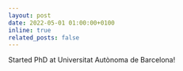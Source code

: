 ```yaml
---
layout: post
date: 2022-05-01 01:00:00+0100
inline: true
related_posts: false
---
```


Started PhD at Universitat Autònoma de Barcelona!